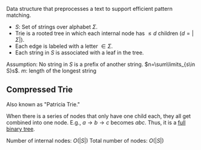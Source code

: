 Data structure that preprocesses a text to support efficient pattern matching.
- $S$: Set of strings over alphabet $\Sigma$.
- Trie is a rooted tree in which each internal node has $\leq d$ children ($d=|\Sigma|$).
- Each edge is labeled with a letter $\in\Sigma$.
- Each string in $S$ is associated with a leaf in the tree.

Assumption: No string in $S$ is a prefix of another string.
$n=\sum\limits_{s\in S}s$.
$m$: length of the longest string

## Compressed Trie

Also known as "Patricia Trie."

When there is a series of nodes that only have one child each, they all get combined into one node. E.g., $a\rightarrow b\rightarrow c$ becomes $abc$. Thus, it is a [full binary tree](Computer%20Science.md#Graph%20Theory#Full%20Binary%20Tree).

Number of internal nodes: $O(|S|)$
Total number of nodes: $O(|S|)$

